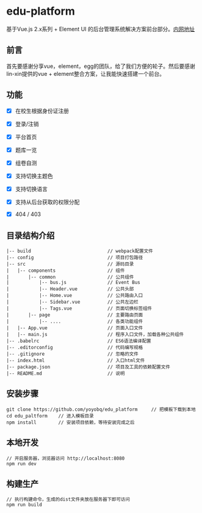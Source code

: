 # edu-platform #
基于Vue.js 2.x系列 + Element UI 的后台管理系统解决方案前台部分。[内网地址](192.168.72.55)

## 前言 ##
首先要感谢分享vue，element，egg的团队，给了我们方便的轮子。然后要感谢lin-xin提供的vue + element整合方案，让我能快速搭建一个前台。

## 功能 ##
- [x] 在校生根据身份证注册
- [x] 登录/注销
- [x] 平台首页
- [x] 题库一览
- [x] 组卷自测
- [x] 支持切换主题色
- [x] 支持切换语言
- [x] 支持从后台获取的权限分配
- [x] 404 / 403


## 目录结构介绍 ##

	|-- build                            // webpack配置文件
	|-- config                           // 项目打包路径
	|-- src                              // 源码目录
	|   |-- components                   // 组件
	|       |-- common                   // 公共组件
	|           |-- bus.js           	 // Event Bus
	|           |-- Header.vue           // 公共头部
	|           |-- Home.vue           	 // 公共路由入口
	|           |-- Sidebar.vue          // 公共左边栏
	|           |-- Tags.vue           	 // 页面切换标签组件
	|       |-- page                   	 // 主要路由页面
	|           |-- ....                 // 各类功能组件
	|   |-- App.vue                      // 页面入口文件
	|   |-- main.js                      // 程序入口文件，加载各种公共组件
	|-- .babelrc                         // ES6语法编译配置
	|-- .editorconfig                    // 代码编写规格
	|-- .gitignore                       // 忽略的文件
	|-- index.html                       // 入口html文件
	|-- package.json                     // 项目及工具的依赖配置文件
	|-- README.md                        // 说明


## 安装步骤 ##

	git clone https://github.com/yoyobq/edu_platform     // 把模板下载到本地
	cd edu_paltform    // 进入模板目录
	npm install        // 安装项目依赖，等待安装完成之后

## 本地开发 ##

	// 开启服务器，浏览器访问 http://localhost:8080
	npm run dev

## 构建生产 ##

	// 执行构建命令，生成的dist文件夹放在服务器下即可访问
	npm run build